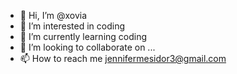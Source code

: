 - 👋 Hi, I’m @xovia
- 👀 I’m interested in coding
- 🌱 I’m currently learning coding
- 💞️ I’m looking to collaborate on ...
- 📫 How to reach me jennifermesidor3@gmail.com

<!---
xovia/xovia is a ✨ special ✨ repository because its `README.md` (this file) appears on your GitHub profile.
You can click the Preview link to take a look at your changes.
--->

